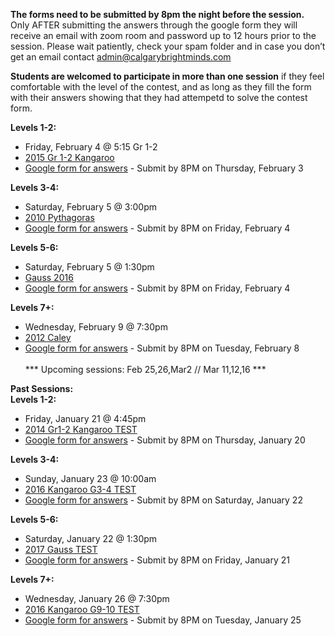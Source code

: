 <b>The forms need to be submitted by 8pm the night before the session.</b><br>
Only AFTER submitting the answers through the google form they will receive an email with zoom room and password up to 12 hours prior to the session. Please wait patiently, check your spam folder and in case you don’t get an email contact admin@calgarybrightminds.com

<b>Students are welcomed to participate in more than one session</b> if they feel comfortable with the level of the contest, and as long as they fill the form with their answers showing that they had attempetd to solve the contest form.

<b>Levels 1-2:</b>
  * Friday, February 4 @ 5:15  Gr 1-2
  * <a href="https://renertmath.github.io/contests/2015 - Kangaroo - 01-02 - test only.pdf">2015 Gr 1-2 Kangaroo</a> 
  * <a href="https://docs.google.com/forms/d/e/1FAIpQLSeF6Zb6oWBokfcwUK-QBgOaMj8IU7mWGgNDCq2hDcK63yoxIw/viewform">Google form for answers</a> - Submit by 8PM on Thursday, February 3

<b>Levels 3-4:</b> 
  * Saturday, February 5 @ 3:00pm
  * <a href="https://renertmath.github.io/contests/2010 - Pythagoras - prep test.pdf">2010 Pythagoras</a> 
  * <a href="https://docs.google.com/forms/d/e/1FAIpQLSf-KnYXDBj3pWniLNt9r4ewFJzK6-pz6o3bDz87AEladuMnjA/viewform">Google form for answers</a> - Submit by 8PM on Friday, February 4

<b>Levels 5-6: </b>
  * Saturday, February 5 @ 1:30pm 
  * <a href="https://renertmath.github.io/contests/2016Gauss7Contest.pdf">Gauss 2016</a> 
  * <a href="https://docs.google.com/forms/d/e/1FAIpQLSfN3-uWRu1ANYUR0_Jl83EorhIbS-WDhs49_OWyt3ZZ63fxUg/viewform">Google form for answers</a> - Submit by 8PM on Friday, February 4

<b>Levels 7+:</b> 
  * Wednesday, February 9 @ 7:30pm
  * <a href="https://renertmath.github.io/contests/2012CayleyContest.pdf">2012 Caley</a>
  * <a href="https://docs.google.com/forms/d/e/1FAIpQLSdd_8qgV6GB_G8SNOZmrYDCiujFauS6rx7Hr-lv1mGZUo8EgQ/viewform">Google form for answers</a> - Submit by 8PM on Tuesday, February 8
<br><br>
*** Upcoming sessions: Feb 25,26,Mar2   // Mar 11,12,16 ***


<b>Past Sessions:</b> 
<br>
<b>Levels 1-2:</b>
  * Friday, January 21 @ 4:45pm
  * <a href="https://renertmath.github.io/contests/2014 - Kangaroo - 01-02 - test only.pdf">2014 Gr1-2 Kangaroo TEST</a>
  * <a href="https://forms.gle/zFFydEF9Lz4ZqfZ98">Google form for answers</a> - Submit by 8PM on Thursday, January 20

<b>Levels 3-4:</b> 
  * Sunday, January 23 @ 10:00am
  * <a href="https://renertmath.github.io/contests/2016%20-%20Kangaroo%20-%2003-04%20-%20test%20only.pdf">2016 Kangaroo G3-4 TEST</a>
  * <a href="https://forms.gle/QTTuLyY3iJ5XvKN3A">Google form for answers</a> - Submit by 8PM on Saturday, January 22

<b>Levels 5-6: </b>
  * Saturday, January 22 @ 1:30pm 
  * <a href="https://renertmath.github.io/contests/2017Gauss7Contest.pdf">2017 Gauss TEST</a>
  * <a href="https://forms.gle/qXazAG9NwNK4eqS19">Google form for answers</a> - Submit by 8PM on Friday, January 21

<b>Levels 7+:</b> 
  * Wednesday, January 26 @ 7:30pm
  * <a href="https://renertmath.github.io/contests/2016%20-%20Kangaroo%20-%2009-10%20-%20test%20only.pdf">2016 Kangaroo G9-10 TEST</a>
  * <a href="https://forms.gle/MiJsVRV9beEeoFeNA">Google form for answers</a> - Submit by 8PM on Tuesday, January 25
